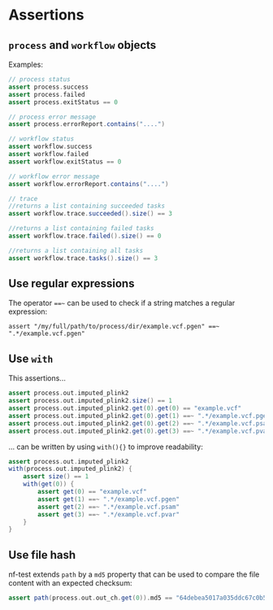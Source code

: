 # Assertions

## `process` and `workflow` objects

Examples:

```groovy
// process status
assert process.success
assert process.failed
assert process.exitStatus == 0

// process error message
assert process.errorReport.contains("....")

// workflow status
assert workflow.success
assert workflow.failed
assert workflow.exitStatus == 0

// workflow error message
assert workflow.errorReport.contains("....")

// trace
//returns a list containing succeeded tasks
assert workflow.trace.succeeded().size() == 3

//returns a list containing failed tasks
assert workflow.trace.failed().size() == 0

//returns a list containing all tasks
assert workflow.trace.tasks().size() == 3
```

## Use regular expressions

The operator `==~` can be used to check if a string matches a regular expression:

```
assert "/my/full/path/to/process/dir/example.vcf.pgen" ==~ ".*/example.vcf.pgen"
```


## Use `with`

This assertions...

```groovy
assert process.out.imputed_plink2
assert process.out.imputed_plink2.size() == 1
assert process.out.imputed_plink2.get(0).get(0) == "example.vcf"
assert process.out.imputed_plink2.get(0).get(1) ==~ ".*/example.vcf.pgen"
assert process.out.imputed_plink2.get(0).get(2) ==~ ".*/example.vcf.psam"
assert process.out.imputed_plink2.get(0).get(3) ==~ ".*/example.vcf.pvar"
```

... can be written by using `with(){}` to improve readability:

```groovy
assert process.out.imputed_plink2
with(process.out.imputed_plink2) {
    assert size() == 1
    with(get(0)) {
        assert get(0) == "example.vcf"
        assert get(1) ==~ ".*/example.vcf.pgen"
        assert get(2) ==~ ".*/example.vcf.psam"
        assert get(3) ==~ ".*/example.vcf.pvar"
    }
}
```

## Use file hash

nf-test extends `path` by a `md5` property that can be used to compare the file content with an expected checksum:

```groovy
assert path(process.out.out_ch.get(0)).md5 == "64debea5017a035ddc67c0b51fa84b16"
```
